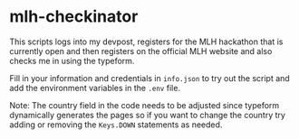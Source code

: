 # mlh-checkinator

This scripts logs into my devpost, registers for the MLH hackathon that is currently open and then registers on the official MLH website and also checks me in using the typeform.

Fill in your information and credentials in `info.json` to try out the script and add the environment variables in the `.env` file.

Note: The country field in the code needs to be adjusted since typeform dynamically generates the pages so if you want to change the country try adding or removing the `Keys.DOWN` statements as needed.
